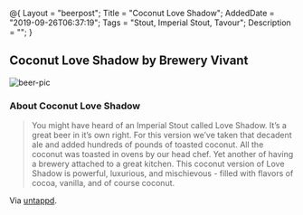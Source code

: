 @{
 Layout = "beerpost";
 Title = "Coconut Love Shadow";
 AddedDate = "2019-09-26T06:37:19";
 Tags = "Stout, Imperial Stout, Tavour";
 Description = "";
 }
 

## Coconut Love Shadow by Brewery Vivant

![beer-pic]

### About Coconut Love Shadow

> You might have heard of an Imperial Stout called Love Shadow. It’s a great beer in it’s own right. For this version we’ve taken that decadent ale and added hundreds of pounds of toasted coconut. All the coconut was toasted in ovens by our head chef. Yet another of having a brewery attached to a great kitchen. This coconut version of Love Shadow is powerful, luxurious, and mischievous - filled with flavors of cocoa, vanilla, and of course coconut.

Via [untappd][untappd-url].

[untappd-url]: <https://untappd.com//b/brewery-vivant-coconut-love-shadow/3326149>
[beer-pic]: https://jasonpowley.com/assets/img/2019-09-26-coconut-love-shadow.jpeg "Coconut Love Shadow by Brewery Vivant"
